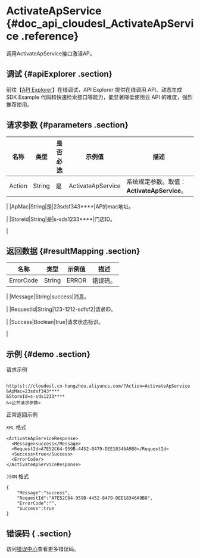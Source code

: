 # ActivateApService {#doc_api_cloudesl_ActivateApService .reference}

调用ActivateApService接口激活AP。

## 调试 {#apiExplorer .section}

前往【[API Explorer](https://api.aliyun.com/#product=cloudesl&api=ActivateApService)】在线调试，API Explorer 提供在线调用 API、动态生成 SDK Example 代码和快速检索接口等能力，能显著降低使用云 API 的难度，强烈推荐使用。

## 请求参数 {#parameters .section}

|名称|类型|是否必选|示例值|描述|
|--|--|----|---|--|
|Action|String|是|ActivateApService|系统规定参数。取值：**ActivateApService**。

 |
|ApMac|String|是|23sdsf343\*\*\*\*|AP的mac地址。

 |
|StoreId|String|是|s-sds1233\*\*\*\*|门店ID。

 |

## 返回数据 {#resultMapping .section}

|名称|类型|示例值|描述|
|--|--|---|--|
|ErrorCode|String|ERROR|错误码。

 |
|Message|String|success|消息。

 |
|RequestId|String|123-1212-sdfsf2|请求ID。

 |
|Success|Boolean|true|请求状态标识。

 |

## 示例 {#demo .section}

请求示例

``` {#request_demo}

http(s)://cloudesl.cn-hangzhou.aliyuncs.com/?Action=ActivateApService
&ApMac=23sdsf343****
&StoreId=s-sds1233****
&<公共请求参数>

```

正常返回示例

`XML` 格式

``` {#xml_return_success_demo}
<ActivateApServiceResponse>
  <Message>success</Message>
  <RequestId>A7E52C64-959B-4452-8479-DEE18346A9B8</RequestId>
  <Success>true</Success>
  <ErrorCode/>
</ActivateApServiceResponse>

```

`JSON` 格式

``` {#json_return_success_demo}
{
	"Message":"success",
	"RequestId":"A7E52C64-959B-4452-8479-DEE18346A9B8",
	"ErrorCode":"",
	"Success":true
}
```

## 错误码 { .section}

访问[错误中心](https://error-center.aliyun.com/status/product/cloudesl)查看更多错误码。

